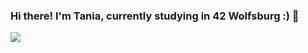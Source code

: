 ### Hi there! I'm Tania, currently studying in 42 Wolfsburg :) 👋


[![](https://visitcount.itsvg.in/api?id=tfedorenko&label=Profile%20Views&color=1&pretty=true)](https://visitcount.itsvg.in)
